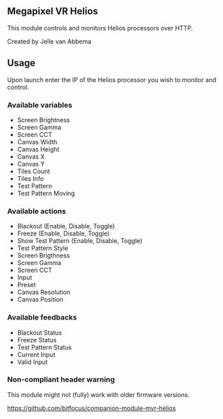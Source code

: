 ## Megapixel VR Helios

This module controls and monitors Helios processors over HTTP.

Created by Jelle van Abbema

## Usage

Upon launch enter the IP of the Helios processor you wish to monitor and control.

### Available variables

- Screen Brightness
- Screen Gamma
- Screen CCT
- Canvas Width
- Canvas Height
- Canvas X
- Canvas Y
- Tiles Count
- Tiles Info
- Test Pattern
- Test Pattern Moving

### Available actions

- Blackout (Enable, Disable, Toggle)
- Freeze (Enable, Disable, Toggle)
- Show Test Pattern (Enable, Disable, Toggle)
- Test Pattern Style
- Screen Brigthness
- Screen Gamma
- Screen CCT
- Input
- Preset
- Canvas Resolution
- Canvas Position

### Available feedbacks

- Blackout Status
- Freeze Status
- Test Pattern Status
- Current Input
- Valid Input

### Non-compliant header warning

This module might not (fully) work with older firmware versions.

https://github.com/bitfocus/companion-module-mvr-helios
